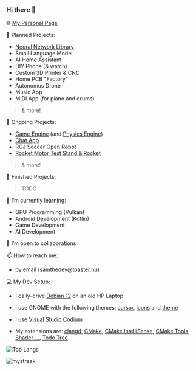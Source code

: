 ### Hi there 👋

🌐 [My Personal Page](https://samthedev.toaster.hu)

📝 Planned Projects:
- [Neural Network Library](https://github.com/samthedev32/Neural-Networks)
- Small Language Model
- AI Home Assistant
- DIY Phone (& watch)
- Custom 3D Printer & CNC
- Home PCB "Factory"
- Autonomus Drone
- Music App
- MIDI App (for piano and drums)
> & more!

🔭 Ongoing Projects:
- [Game Engine](https://github.com/samthedev32/Graphite) (and [Physics Engine](https://github.com/samthedev32/Carbon))
- [Chat App](https://github.com/samthedev32/Rooms)
- RCJ Soccer Open Robot
- [Rocket Motor Test Stand & Rocket](https://agac.toaster.hu)
> & more!

🏁 Finished Projects:
> TODO

🌱 I’m currently learning:
- GPU Programming (Vulkan)
- Android Development (Kotlin)
- Game Development
- AI Development

👯 I’m open to collaborations 

📫 How to reach me:
- by email (samthedev@toaster.hu)

💻 My Dev Setup:
- I daily-drive [Debian 12](https://www.debian.org) on an old HP Laptop
- I use GNOME with the following themes: [cursor](https://www.gnome-look.org/p/1638261), [icons](https://www.gnome-look.org/p/1305251/) and [theme](https://www.gnome-look.org/p/1253385/)

- I use [Visual Studio Codium](https://vscodium.com/)
- My extensions are: [clangd](https://open-vsx.org/extension/llvm-vs-code-extensions/vscode-clangd), [CMake](https://open-vsx.org/extension/twxs/cmake), [CMake IntelliSense](https://open-vsx.org/extension/KylinIdeTeam/cmake-intellisence), [CMake Tools](https://open-vsx.org/extension/ms-vscode/cmake-tools), [Shader ...](https://open-vsx.org/extension/slevesque/shader), [Todo Tree](https://open-vsx.org/vscode/item?itemName=Gruntfuggly.todo-tree)

<!-- ![Github Stats](https://github-readme-stats.vercel.app/api?username=samthedev32&count_private=true&hide=issues) -->

![Top Langs](https://github-readme-stats.vercel.app/api/top-langs/?username=samthedev32&layout=compact)

<img src="https://github-readme-streak-stats.herokuapp.com/?user=samthedev32&theme=tokyonight" alt="mystreak"/>
